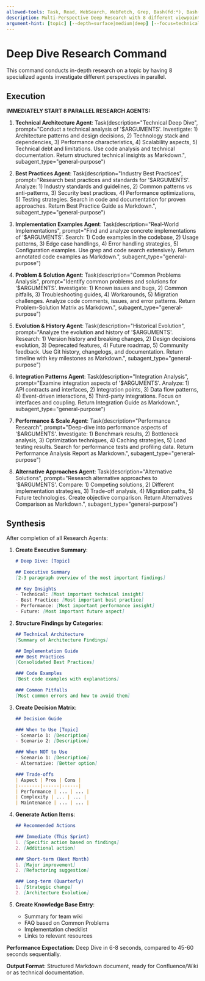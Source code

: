 ```yaml
---
allowed-tools: Task, Read, WebSearch, WebFetch, Grep, Bash(fd:*), Bash(rg:*)
description: Multi-Perspective Deep Research with 8 different viewpoints on a topic
argument-hint: [topic] [--depth=surface|medium|deep] [--focus=technical|business|all]
---
```


# Deep Dive Research Command

This command conducts in-depth research on a topic by having 8 specialized agents investigate different perspectives in parallel.

## Execution

**IMMEDIATELY START 8 PARALLEL RESEARCH AGENTS:**

1. **Technical Architecture Agent**: Task(description="Technical Deep Dive", prompt="Conduct a technical analysis of '$ARGUMENTS'. Investigate: 1) Architecture patterns and design decisions, 2) Technology stack and dependencies, 3) Performance characteristics, 4) Scalability aspects, 5) Technical debt and limitations. Use code analysis and technical documentation. Return structured technical insights as Markdown.", subagent_type="general-purpose")

2. **Best Practices Agent**: Task(description="Industry Best Practices", prompt="Research best practices and standards for '$ARGUMENTS'. Analyze: 1) Industry standards and guidelines, 2) Common patterns vs anti-patterns, 3) Security best practices, 4) Performance optimizations, 5) Testing strategies. Search in code and documentation for proven approaches. Return Best Practice Guide as Markdown.", subagent_type="general-purpose")

3. **Implementation Examples Agent**: Task(description="Real-World Implementations", prompt="Find and analyze concrete implementations of '$ARGUMENTS'. Search: 1) Code examples in the codebase, 2) Usage patterns, 3) Edge case handlings, 4) Error handling strategies, 5) Configuration examples. Use grep and code search extensively. Return annotated code examples as Markdown.", subagent_type="general-purpose")

4. **Problem & Solution Agent**: Task(description="Common Problems Analysis", prompt="Identify common problems and solutions for '$ARGUMENTS'. Investigate: 1) Known issues and bugs, 2) Common pitfalls, 3) Troubleshooting guides, 4) Workarounds, 5) Migration challenges. Analyze code comments, issues, and error patterns. Return Problem-Solution Matrix as Markdown.", subagent_type="general-purpose")

5. **Evolution & History Agent**: Task(description="Historical Evolution", prompt="Analyze the evolution and history of '$ARGUMENTS'. Research: 1) Version history and breaking changes, 2) Design decisions evolution, 3) Deprecated features, 4) Future roadmap, 5) Community feedback. Use Git history, changelogs, and documentation. Return timeline with key milestones as Markdown.", subagent_type="general-purpose")

6. **Integration Patterns Agent**: Task(description="Integration Analysis", prompt="Examine integration aspects of '$ARGUMENTS'. Analyze: 1) API contracts and interfaces, 2) Integration points, 3) Data flow patterns, 4) Event-driven interactions, 5) Third-party integrations. Focus on interfaces and coupling. Return Integration Guide as Markdown.", subagent_type="general-purpose")

7. **Performance & Scale Agent**: Task(description="Performance Research", prompt="Deep-dive into performance aspects of '$ARGUMENTS'. Investigate: 1) Benchmark results, 2) Bottleneck analysis, 3) Optimization techniques, 4) Caching strategies, 5) Load testing results. Search for performance tests and profiling data. Return Performance Analysis Report as Markdown.", subagent_type="general-purpose")

8. **Alternative Approaches Agent**: Task(description="Alternative Solutions", prompt="Research alternative approaches to '$ARGUMENTS'. Compare: 1) Competing solutions, 2) Different implementation strategies, 3) Trade-off analysis, 4) Migration paths, 5) Future technologies. Create objective comparison. Return Alternatives Comparison as Markdown.", subagent_type="general-purpose")

## Synthesis

After completion of all Research Agents:

1. **Create Executive Summary**:
   ```markdown
   # Deep Dive: [Topic]
   
   ## Executive Summary
   [2-3 paragraph overview of the most important findings]
   
   ## Key Insights
   - Technical: [Most important technical insight]
   - Best Practice: [Most important best practice]
   - Performance: [Most important performance insight]
   - Future: [Most important future aspect]
   ```

2. **Structure Findings by Categories**:
   ```markdown
   ## Technical Architecture
   [Summary of Architecture Findings]
   
   ## Implementation Guide
   ### Best Practices
   [Consolidated Best Practices]
   
   ### Code Examples
   [Best code examples with explanations]
   
   ### Common Pitfalls
   [Most common errors and how to avoid them]
   ```

3. **Create Decision Matrix**:
   ```markdown
   ## Decision Guide
   
   ### When to Use [Topic]
   - Scenario 1: [Description]
   - Scenario 2: [Description]
   
   ### When NOT to Use
   - Scenario 1: [Description]
   - Alternative: [Better option]
   
   ### Trade-offs
   | Aspect | Pros | Cons |
   |--------|------|------|
   | Performance | ... | ... |
   | Complexity | ... | ... |
   | Maintenance | ... | ... |
   ```

4. **Generate Action Items**:
   ```markdown
   ## Recommended Actions
   
   ### Immediate (This Sprint)
   1. [Specific action based on findings]
   2. [Additional action]
   
   ### Short-term (Next Month)
   1. [Major improvement]
   2. [Refactoring suggestion]
   
   ### Long-term (Quarterly)
   1. [Strategic change]
   2. [Architecture Evolution]
   ```

5. **Create Knowledge Base Entry**:
   - Summary for team wiki
   - FAQ based on Common Problems
   - Implementation checklist
   - Links to relevant resources

**Performance Expectation**: Deep Dive in 6-8 seconds, compared to 45-60 seconds sequentially.

**Output Format**: Structured Markdown document, ready for Confluence/Wiki or as technical documentation.